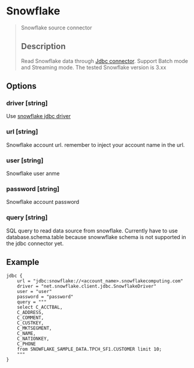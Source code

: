 # Snowflake

> Snowflake source connector
>
> ## Description
>
> Read Snowflake data through [Jdbc connector](Jdbc.md).
> Support Batch mode and Streaming mode. The tested Snowflake version is 3.xx

## Options

### driver [string]

Use [snowflake jdbc driver](https://docs.snowflake.com/en/developer-guide/jdbc/jdbc-configure)

### url [string]

Snowflake account url. remember to inject your account name in the url.

### user [string]

Snowflake user anme

### password [string]

Snowflake account password

### query [string]

SQL query to read data source from snowflake. Currently have to use database.schema.table because snowwflake schema is not supported in the jdbc connector yet.

## Example

```
jdbc {
    url = "jdbc:snowflake://<account_name>.snowflakecomputing.com"
    driver = "net.snowflake.client.jdbc.SnowflakeDriver"
    user = "user"
    password = "password"
    query = """
    select C_ACCTBAL,
    C_ADDRESS,
    C_COMMENT,
    C_CUSTKEY,
    C_MKTSEGMENT,
    C_NAME,
    C_NATIONKEY,
    C_PHONE
    from SNOWFLAKE_SAMPLE_DATA.TPCH_SF1.CUSTOMER limit 10;
    """
}
```

